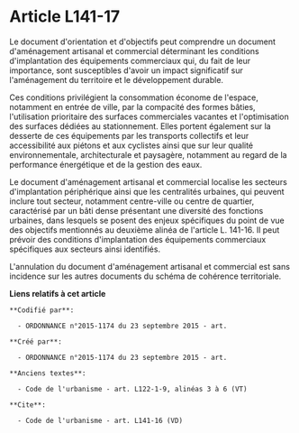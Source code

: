 # Article L141-17

Le document d'orientation et d'objectifs peut comprendre un document d'aménagement artisanal et commercial déterminant les
conditions d'implantation des équipements commerciaux qui, du fait de leur importance, sont susceptibles d'avoir un impact
significatif sur l'aménagement du territoire et le développement durable. 

Ces conditions privilégient la consommation économe de l'espace, notamment en entrée de ville, par la compacité des formes
bâties, l'utilisation prioritaire des surfaces commerciales vacantes et l'optimisation des surfaces dédiées au stationnement.
Elles portent également sur la desserte de ces équipements par les transports collectifs et leur accessibilité aux piétons et
aux cyclistes ainsi que sur leur qualité environnementale, architecturale et paysagère, notamment au regard de la performance
énergétique et de la gestion des eaux. 

Le document d'aménagement artisanal et commercial localise les secteurs d'implantation périphérique ainsi que les centralités
urbaines, qui peuvent inclure tout secteur, notamment centre-ville ou centre de quartier, caractérisé par un bâti dense
présentant une diversité des fonctions urbaines, dans lesquels se posent des enjeux spécifiques du point de vue des objectifs
mentionnés au deuxième alinéa de l'article L. 141-16. Il peut prévoir des conditions d'implantation des équipements
commerciaux spécifiques aux secteurs ainsi identifiés. 

L'annulation du document d'aménagement artisanal et commercial est sans incidence sur les autres documents du schéma de
cohérence territoriale.

**Liens relatifs à cet article**

	**Codifié par**:

	  - ORDONNANCE n°2015-1174 du 23 septembre 2015 - art.

	**Créé par**:

	  - ORDONNANCE n°2015-1174 du 23 septembre 2015 - art.

	**Anciens textes**:

	  - Code de l'urbanisme - art. L122-1-9, alinéas 3 à 6 (VT)

	**Cite**:

	  - Code de l'urbanisme - art. L141-16 (VD)
